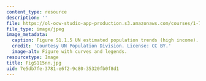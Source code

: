 ```yaml
---
content_type: resource
description: ''
file: https://ol-ocw-studio-app-production.s3.amazonaws.com/courses/1-74-land-water-food-and-climate-fall-2020/7e5db7fe3781e6f29c8035320fb0f8d1_FigS115nn.jpg
file_type: image/jpeg
image_metadata:
  caption: Figure S1.1.5 UN estimated population trends (high income).
  credit: 'Courtesy UN Population Division. License: CC BY.'
  image-alt: Figure with curves and legends.
resourcetype: Image
title: FigS115nn.jpg
uid: 7e5db7fe-3781-e6f2-9c80-35320fb0f8d1
---
```

